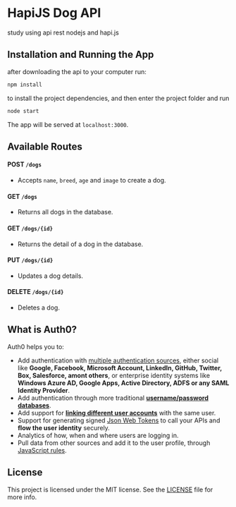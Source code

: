 # HapiJS Dog API

study using api rest nodejs and hapi.js

## Installation and Running the App

after downloading the api to your computer run: 

```bash
npm install
```
to install the project dependencies, and then enter the project folder and run

```bash
node start
```

The app will be served at `localhost:3000`.

## Available Routes

#### **POST** `/dogs`
* Accepts `name`, `breed`, `age` and `image` to create a dog.

#### **GET** `/dogs`
* Returns all dogs in the database.

#### **GET** `/dogs/{id}`
* Returns the detail of a dog in the database.

#### **PUT** `/dogs/{id}`
* Updates a dog details.

#### **DELETE** `/dogs/{id}`
* Deletes a dog.

 
## What is Auth0?

Auth0 helps you to:

* Add authentication with [multiple authentication sources](https://docs.auth0.com/identityproviders), either social like **Google, Facebook, Microsoft Account, LinkedIn, GitHub, Twitter, Box, Salesforce, amont others**, or enterprise identity systems like **Windows Azure AD, Google Apps, Active Directory, ADFS or any SAML Identity Provider**.
* Add authentication through more traditional **[username/password databases](https://docs.auth0.com/mysql-connection-tutorial)**.
* Add support for **[linking different user accounts](https://docs.auth0.com/link-accounts)** with the same user.
* Support for generating signed [Json Web Tokens](https://docs.auth0.com/jwt) to call your APIs and **flow the user identity** securely.
* Analytics of how, when and where users are logging in.
* Pull data from other sources and add it to the user profile, through [JavaScript rules](https://docs.auth0.com/rules).

## License

This project is licensed under the MIT license. See the [LICENSE](LICENSE) file for more info.
